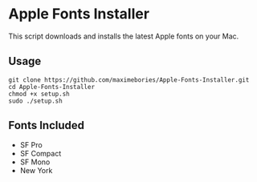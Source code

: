 # Apple Fonts Installer

This script downloads and installs the latest Apple fonts on your Mac.

## Usage

```
git clone https://github.com/maximebories/Apple-Fonts-Installer.git
cd Apple-Fonts-Installer
chmod +x setup.sh
sudo ./setup.sh
```

## Fonts Included

- SF Pro
- SF Compact
- SF Mono
- New York
